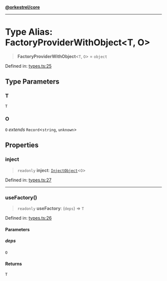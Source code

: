 [**@orkestrel/core**](../index.md)

***

# Type Alias: FactoryProviderWithObject\<T, O\>

> **FactoryProviderWithObject**\<`T`, `O`\> = `object`

Defined in: [types.ts:25](https://github.com/orkestrel/core/blob/ccb170966790f428093f11a71a5646a6e842dbf9/src/types.ts#L25)

## Type Parameters

### T

`T`

### O

`O` *extends* `Record`\<`string`, `unknown`\>

## Properties

### inject

> `readonly` **inject**: [`InjectObject`](InjectObject.md)\<`O`\>

Defined in: [types.ts:27](https://github.com/orkestrel/core/blob/ccb170966790f428093f11a71a5646a6e842dbf9/src/types.ts#L27)

***

### useFactory()

> `readonly` **useFactory**: (`deps`) => `T`

Defined in: [types.ts:26](https://github.com/orkestrel/core/blob/ccb170966790f428093f11a71a5646a6e842dbf9/src/types.ts#L26)

#### Parameters

##### deps

`O`

#### Returns

`T`
